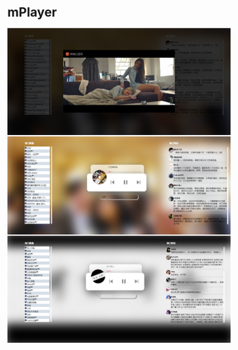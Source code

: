 # mPlayer
![image](https://github.com/Kilitoli/mPlayer/blob/master/%E6%95%88%E6%9E%9C%E5%9B%BE/mv.png)
![image](https://github.com/Kilitoli/mPlayer/blob/master/%E6%95%88%E6%9E%9C%E5%9B%BE/%E6%90%9C%E7%B4%A2.png)
![image](https://github.com/Kilitoli/mPlayer/blob/master/%E6%95%88%E6%9E%9C%E5%9B%BE/%E7%83%AD%E9%97%A8.png)
